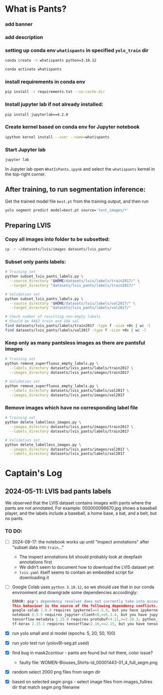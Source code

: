 # What is Pants?

### add banner

### add description

### setting up conda env `whatispants` in specified `yolo_train` dir 
```bash
conda create -n whatispants python=3.10.12

conda activate whatispants   
```

### install requirements in conda env
```bash
pip install -r requirements.txt --no-cache-dir
```

### Install jupyter lab if not already installed:
```bash
pip install jupyterlab==4.2.0
```

### Create kernel based on conda env for Jupyter notebook
```bash
ipython kernel install --user --name=whatispants 
```

### Start Jupyter lab
```bash
jupyter lab
```
In Jupyter lab open `WhatIsPants.ipynb` and select the `whatispants` kernel
in the top-right corner.

## After training, to run segmentation inference:
Get the trained model file `best.pt` from the training output, and
then run
```bash
yolo segment predict model=best.pt source='test_images/*'
```

## Preparing LVIS
### Copy all images into folder to be subsetted:
```bash
cp -r ~/datasets/lvis/images datasets/lvis_pants/
```

### Subset only pants labels:
```bash
# Training set 
python subset_lvis_pants_labels.py \
  --source_directory "$HOME/datasets/lvis/labels/train2017/" \
  --target_directory "datasets/lvis_pants/labels/train2017/"

# Validation set
python subset_lvis_pants_labels.py \
  --source_directory "$HOME/datasets/lvis/labels/val2017/" \
  --target_directory "datasets/lvis_pants/labels/val2017/"

# Check number of resulting non-empty labels
# Should be 4462 train and 184 val
find datasets/lvis_pants/labels/train2017 -type f -size +0c | wc -l 
find datasets/lvis_pants/labels/val2017 -type f -size +0c | wc -l
```

### Keep only as many pantsless images as there are pantsful images
```bash
# Training set
python remove_superfluous_empty_labels.py \
  --labels_directory datasets/lvis_pants/labels/train2017 \
  --images_directory datasets/lvis_pants/images/train2017
  
# Validation set
python remove_superfluous_empty_labels.py \
  --labels_directory datasets/lvis_pants/labels/val2017 \
  --images_directory datasets/lvis_pants/images/val2017
```

### Remove images which have no corresponding label file
```bash
# Training set
python delete_labelless_images.py \
  --images_directory datasets/lvis_pants/images/train2017 \
  --labels_directory datasets/lvis_pants/labels/train2017

# Validation set
python delete_labelless_images.py \
  --images_directory datasets/lvis_pants/images/val2017 \
  --labels_directory datasets/lvis_pants/labels/val2017
```

# Captain's Log
## 2024-05-11: LVIS bad pants labels
We observed that the LVIS dataset contains images with pants where the pants are not annotated.
For example: 000000096670.jpg shows a baseball player, and the labels include a baseball,
a home base, a bat, and a belt, but no pants.


### TO DO:
- [ ] 2024-08-17: the notebook works up until "inspect annotations" after "subset data into `train`..."
  - The inspect annotations bit should probably look at deepfash annotations first
  - We didn't seem to document how to download the LVIS dataset yet
  - `lvis.yaml` itself seems to contain an embedded script for downloading it
- [ ] Google Colab uses `python 3.10.12`, so we should use that in our conda environment
      and downgrade some dependencies accordingly:
    ```python
    ERROR: pip's dependency resolver does not currently take into account all the packages that are installed.
    This behaviour is the source of the following dependency conflicts.
    google-colab 1.0.0 requires ipykernel==5.5.6, but you have ipykernel 6.29.4 which is incompatible.
    notebook 6.5.5 requires jupyter-client<8,>=5.3.4, but you have jupyter-client 8.6.1 which is incompatible.
    tensorflow-metadata 1.15.0 requires protobuf<4.21,>=3.20.3; python_version < "3.11", but you have protobuf 4.25.3 which is incompatible.
    tf-keras 2.15.1 requires tensorflow<2.16,>=2.15, but you have tensorflow 2.16.1 which is incompatible.
    ```

- [x] run yolo small and xl model (epochs: 5, 20, 50, 100)
- [x] run yolo test run (yolov8l-seg.pt used)
- [x] find bug in mask2contour - pants are found but not there, color issue?
  - faulty file: WOMEN-Blouses_Shirts-id_00001443-01_4_full_segm.png
- [x] random select 2000 png files from segm dir  
- [x] based on selected segm pngs - select image files from images_fullres dir that match segm png filename
